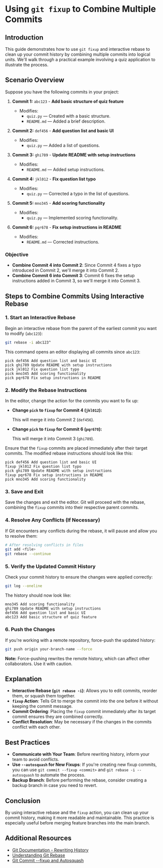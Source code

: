 # Using `git fixup` to Combine Multiple Commits

## Introduction

This guide demonstrates how to use `git fixup` and interactive rebase to clean up your commit history by combining multiple commits into logical units. We'll walk through a practical example involving a quiz application to illustrate the process.

## Scenario Overview

Suppose you have the following commits in your project:

1. **Commit 1:** `abc123` - **Add basic structure of quiz feature**
   - Modifies:
     - `quiz.py` — Created with a basic structure.
     - `README.md` — Added a brief description.

2. **Commit 2:** `def456` - **Add question list and basic UI**
   - Modifies:
     - `quiz.py` — Added a list of questions.

3. **Commit 3:** `ghi789` - **Update README with setup instructions**
   - Modifies:
     - `README.md` — Added setup instructions.

4. **Commit 4:** `jkl012` - **Fix question list typo**
   - Modifies:
     - `quiz.py` — Corrected a typo in the list of questions.

5. **Commit 5:** `mno345` - **Add scoring functionality**
   - Modifies:
     - `quiz.py` — Implemented scoring functionality.

6. **Commit 6:** `pqr678` - **Fix setup instructions in README**
   - Modifies:
     - `README.md` — Corrected instructions.

### Objective

- **Combine Commit 4 into Commit 2**: Since Commit 4 fixes a typo introduced in Commit 2, we'll merge it into Commit 2.
- **Combine Commit 6 into Commit 3**: Commit 6 fixes the setup instructions added in Commit 3, so we'll merge it into Commit 3.

## Steps to Combine Commits Using Interactive Rebase

### 1. Start an Interactive Rebase

Begin an interactive rebase from the parent of the earliest commit you want to modify (`abc123`):

```bash
git rebase -i abc123^
```

This command opens an editor displaying all commits since `abc123`:

```
pick def456 Add question list and basic UI
pick ghi789 Update README with setup instructions
pick jkl012 Fix question list typo
pick mno345 Add scoring functionality
pick pqr678 Fix setup instructions in README
```

### 2. Modify the Rebase Instructions

In the editor, change the action for the commits you want to fix up:

- **Change `pick` to `fixup` for Commit 4 (`jkl012`):**

  This will merge it into Commit 2 (`def456`).

- **Change `pick` to `fixup` for Commit 6 (`pqr678`):**

  This will merge it into Commit 3 (`ghi789`).

Ensure that the `fixup` commits are placed immediately after their target commits. The modified rebase instructions should look like this:

```
pick def456 Add question list and basic UI
fixup jkl012 Fix question list typo
pick ghi789 Update README with setup instructions
fixup pqr678 Fix setup instructions in README
pick mno345 Add scoring functionality
```

### 3. Save and Exit

Save the changes and exit the editor. Git will proceed with the rebase, combining the `fixup` commits into their respective parent commits.

### 4. Resolve Any Conflicts (If Necessary)

If Git encounters any conflicts during the rebase, it will pause and allow you to resolve them:

```bash
# After resolving conflicts in files
git add <file>
git rebase --continue
```

### 5. Verify the Updated Commit History

Check your commit history to ensure the changes were applied correctly:

```bash
git log --oneline
```

The history should now look like:

```
mno345 Add scoring functionality
ghi789 Update README with setup instructions
def456 Add question list and basic UI
abc123 Add basic structure of quiz feature
```

### 6. Push the Changes

If you're working with a remote repository, force-push the updated history:

```bash
git push origin your-branch-name --force
```

**Note:** Force-pushing rewrites the remote history, which can affect other collaborators. Use it with caution.

## Explanation

- **Interactive Rebase (`git rebase -i`)**: Allows you to edit commits, reorder them, or squash them together.
- **`fixup` Action**: Tells Git to merge the commit into the one before it without keeping the commit message.
- **Commit Ordering**: Placing the `fixup` commit immediately after its target commit ensures they are combined correctly.
- **Conflict Resolution**: May be necessary if the changes in the commits conflict with each other.

## Best Practices

- **Communicate with Your Team**: Before rewriting history, inform your team to avoid conflicts.
- **Use `--autosquash` for New Fixups**: If you're creating new fixup commits, you can use `git commit --fixup <commit>` and `git rebase -i --autosquash` to automate the process.
- **Backup Branch**: Before performing the rebase, consider creating a backup branch in case you need to revert.

## Conclusion

By using interactive rebase and the `fixup` action, you can clean up your commit history, making it more readable and maintainable. This practice is especially useful before merging feature branches into the main branch.

## Additional Resources

- [Git Documentation - Rewriting History](https://git-scm.com/book/en/v2/Git-Tools-Rewriting-History)
- [Understanding Git Rebase](https://www.atlassian.com/git/tutorials/rewriting-history/git-rebase)
- [Git Commit --fixup and Autosquash](https://thoughtbot.com/blog/autosquashing-git-commits)
